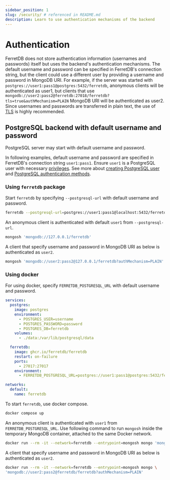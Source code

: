 ```yaml
---
sidebar_position: 1
slug: /security/ # referenced in README.md
description: Learn to use authentication mechanisms of the backend
---
```


# Authentication

FerretDB does not store authentication information (usernames and passwords) itself but uses the backend's authentication mechanisms.
The default username and password can be specified in FerretDB's connection string,
but the client could use a different user by providing a username and password in MongoDB URI.
For example, if the server was started with `postgres://user1:pass1@postgres:5432/ferretdb`,
anonymous clients will be authenticated as user1,
but clients that use `mongodb://user2:pass2@ferretdb:27018/ferretdb?tls=true&authMechanism=PLAIN` MongoDB URI will be authenticated as user2.
Since usernames and passwords are transferred in plain text,
the use of [TLS](../security/securing-connections-with-tls.md#securing-connections-with-tls) is highly recommended.

## PostgreSQL backend with default username and password

PostgreSQL server may start with default username and password.

In following examples, default username and password are specified in FerretDB's connection string `user1:pass1`.
Ensure `user1` is a PostgreSQL user with necessary
[privileges](https://www.postgresql.org/docs/current/sql-grant.html).
See more about [creating PostgreSQL user](https://www.postgresql.org/docs/current/sql-createuser.html)
and [PostgreSQL authentication methods](https://www.postgresql.org/docs/current/auth-methods.html).

### Using `ferretdb` package

Start `ferretdb` by specifying `--postgresql-url` with default username and password.

```sh
ferretdb --postgresql-url=postgres://user1:pass1@localhost:5432/ferretdb
```

An anonymous client is authenticated with default `user1` from `--postgresql-url`.

```sh
mongosh 'mongodb://127.0.0.1/ferretdb'
```

A client that specify username and password in MongoDB URI as below is authenticated as `user2`.

```sh
mongosh 'mongodb://user2:pass2@127.0.0.1/ferretdb?authMechanism=PLAIN'
```

### Using docker

For using docker, specify `FERRETDB_POSTGRESQL_URL` with default username and password.

```yml
services:
  postgres:
    image: postgres
    environment:
      - POSTGRES_USER=username
      - POSTGRES_PASSWORD=password
      - POSTGRES_DB=ferretdb
    volumes:
      - ./data:/var/lib/postgresql/data

  ferretdb:
    image: ghcr.io/ferretdb/ferretdb
    restart: on-failure
    ports:
      - 27017:27017
    environment:
      - FERRETDB_POSTGRESQL_URL=postgres://user1:pass1@postgres:5432/ferretdb

networks:
  default:
    name: ferretdb
```

To start `ferretdb`, use docker compose.

```sh
docker compose up
```

An anonymous client is authenticated with `user1` from `FERRETDB_POSTGRESQL_URL`.
Use following command to run `mongosh` inside the temporary MongoDB container,
attached to the same Docker network.

```sh
docker run --rm -it --network=ferretdb --entrypoint=mongosh mongo 'mongodb://ferretdb/ferretdb'
```

A client that specify username and password in MongoDB URI as below is authenticated as `user2`.

```sh
docker run --rm -it --network=ferretdb --entrypoint=mongosh mongo \
'mongodb://user2:pass2@ferretdb/ferretdb?authMechanism=PLAIN'
```

